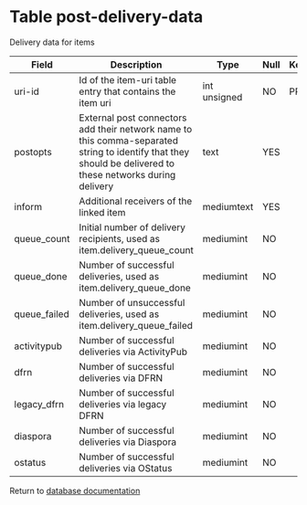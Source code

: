 Table post-delivery-data
===========
Delivery data for items

| Field        | Description                                                                                                                                                | Type         | Null | Key | Default | Extra |    
| ------------ | ---------------------------------------------------------------------------------------------------------------------------------------------------------- | ------------ | ---- | --- | ------- | ----- |    
| uri-id       | Id of the item-uri table entry that contains the item uri                                                                                                  | int unsigned | NO   | PRI | NULL    |       |    
| postopts     | External post connectors add their network name to this comma-separated string to identify that they should be delivered to these networks during delivery | text         | YES  |     | NULL    |       |    
| inform       | Additional receivers of the linked item                                                                                                                    | mediumtext   | YES  |     | NULL    |       |    
| queue_count  | Initial number of delivery recipients, used as item.delivery_queue_count                                                                                   | mediumint    | NO   |     | 0       |       |    
| queue_done   | Number of successful deliveries, used as item.delivery_queue_done                                                                                          | mediumint    | NO   |     | 0       |       |    
| queue_failed | Number of unsuccessful deliveries, used as item.delivery_queue_failed                                                                                      | mediumint    | NO   |     | 0       |       |    
| activitypub  | Number of successful deliveries via ActivityPub                                                                                                            | mediumint    | NO   |     | 0       |       |    
| dfrn         | Number of successful deliveries via DFRN                                                                                                                   | mediumint    | NO   |     | 0       |       |    
| legacy_dfrn  | Number of successful deliveries via legacy DFRN                                                                                                            | mediumint    | NO   |     | 0       |       |    
| diaspora     | Number of successful deliveries via Diaspora                                                                                                               | mediumint    | NO   |     | 0       |       |    
| ostatus      | Number of successful deliveries via OStatus                                                                                                                | mediumint    | NO   |     | 0       |       |    

Return to [database documentation](help/database)
